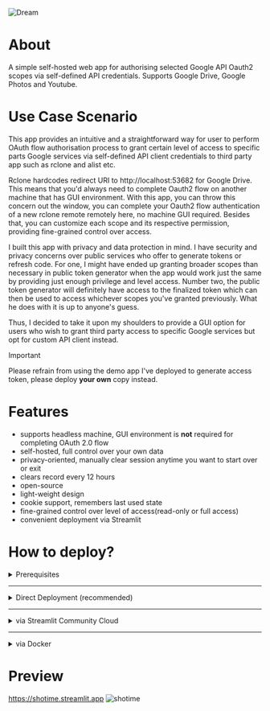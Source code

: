 ![Dream](image/ohtani.png)

# About

A simple self-hosted web app for authorising selected Google API Oauth2 scopes via self-defined API credentials. Supports
Google Drive, Google Photos and Youtube.

# Use Case Scenario

This app provides an intuitive and a straightforward way for user to perform OAuth flow authorisation process to grant certain level of access to specific
parts Google services via self-defined API client credentials to third party app such as rclone and alist etc.

Rclone hardcodes redirect URI to http://localhost:53682 for Google Drive. This means that you'd always need to complete Oauth2 flow on another machine that has GUI environment. With this app, you can throw this concern out the window, you can complete your Oauth2 flow authentication of a new rclone remote remotely here, no machine GUI required. Besides that, you can customize each scope and its respective permission, providing fine-grained control over access.

I built this app with privacy and data protection in mind. I have security and privacy concerns over public services who
offer to generate tokens or refresh code. For one, I might have ended up granting broader scopes than necessary in
public token generator when the app would work just the same by providing just enough privilege and level access. Number
two, the public token generator will definitely have access to the finalized token which can then be used to access whichever
scopes you've granted previously. What he does with it is up to anyone's guess.

Thus, I decided to take it upon my shoulders to provide a GUI option for users who wish to grant third party access to
specific Google services but opt for custom API client instead. 
> [!IMPORTANT]
> Please refrain from using the demo
app I've deployed to generate access token, please deploy **your own** copy instead.

# Features

- supports headless machine, GUI environment is **not** required for completing OAuth 2.0 flow
- self-hosted, full control over your own data
- privacy-oriented, manually clear session anytime you want to start over or exit
- clears record every 12 hours
- open-source
- light-weight design
- cookie support, remembers last used state
- fine-grained control over level of access(read-only or full access)
- convenient deployment via Streamlit

# How to deploy?

<details>
    <summary>Prerequisites</summary>

1. Head over to [Google cloud console](https://console.cloud.google.com), create your project if you haven't already and
   download your client secret. Make sure to select 'Web application' from the 'Application type' dropdown-menu when
   you're creating OAuth client
   ID. ![image](https://github.com/user-attachments/assets/9379b37b-d864-41a4-b146-341bdaedaba7)
2. Under the 'Authorised redirect URIs' section, fill in the redirect URI at which your app is hosted. For example, in
   local streamlit environment, the app is usually hosted at http://localhost:8501. Copy or rename
   `.streamlit/secrets.toml.sample` to `.streamlit/secrets.toml` and ensure the redirect URI specified in Google Cloud
   Project->Credentials->OAuth client ID section match that of `.streamlit/secrets.toml` file. Once again, ensure both
   values are the same and end with this exact trailing path, **/callback**. For example,
   `http://localhost/8501/callback` ![image](https://github.com/user-attachments/assets/1f5fe153-b813-4ac9-82b0-de1179250955)
3. Finally, download the credential json file for your OAuth2 client ID.
   <img width="523" alt="image" src="https://github.com/user-attachments/assets/77d74292-4a07-441b-a670-33bd28047a30" />

</details>

---
<details>
    <summary>Direct Deployment (recommended)</summary>

1. You may deploy this app locally or remotely. Ensure you have python3 installed.
2. Get a copy of this repository via git clone (forking your own copy is recommended) and in your CLI, head over to the project root. 
3. Install packages with `pip install -r requirements.txt`. 
4. Start and execute the app with `streamlit run Home.py`. 
5. You should see your app up and running at port 8501 or whichever port that's specified in the terminal if 8501 has been occupied.

![image](https://github.com/user-attachments/assets/da775800-1395-4e4d-92b3-b997c9121712)
</details>

---
<details>
    <summary>via Streamlit Community Cloud</summary>

1. Sign in or register [here](https://share.streamlit.io).
2. Click the 'fork' button on the top right corner of my [demo](https://shotime.streamlit.app) app to fork and deploy your own copy. ![image](https://github.com/user-attachments/assets/93f6a625-7ee4-448b-bb6d-180748cf25af)
3. Fill in the Github repository containing the source code. For example `eattrenclenhard/Sho-Time` or your own repo.
4. Select 'Home.py' as entry point under 'Main file path'
5. Fill in the base URL of your app, has to match that of step 6.
6. In 'Advanced settings', fill in the URL where your app is going to be hosted on Streamlit, remember, it has to match any of the URIs you filled in earlier in Google Cloud console Client ID section and has to match that of step 5.
![image](https://github.com/user-attachments/assets/66225b2b-78af-439b-b3eb-991beca336ce)
![image](https://github.com/user-attachments/assets/baa29c5a-c601-4b43-878f-047438a0a583)
</details>

---
<details>
    <summary>via Docker</summary>
WIP
</details>

# Preview

https://shotime.streamlit.app
![shotime](https://github.com/user-attachments/assets/5f13cd2a-68e0-4b7c-8b3f-802c404060b7)
